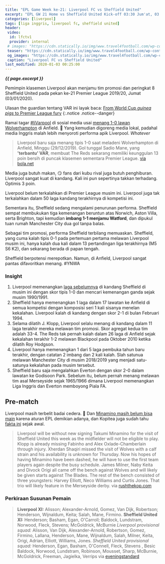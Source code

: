 ```yaml
---
title: "EPL Game Week ke-21: Liverpool FC vs Sheffield United"
excerpt: "EPL GW 21 Home vs Sheffield United Kick-off 03:30 Jum'at, 03 Januari 2020."
categories: [liverpool]
tags: [liga inggris, liverpool fc, sheffield united]
header:
 video:
  id: lfctv1
  provider: internal
 # images: "https://cdn.statically.io/img/www.travel4football.com/wp-content/uploads/sites/2/2019/09/Skjermbilde-2019-09-06-kl.-10.59.08.png?w=720&format=webp"
 teaser: "https://cdn.statically.io/img/www.travel4football.com/wp-content/uploads/sites/2/2019/09/Skjermbilde-2019-09-06-kl.-10.59.08.png?w=480&format=webp"
 og_images: "https://cdn.statically.io/img/www.travel4football.com/wp-content/uploads/sites/2/2019/09/Skjermbilde-2019-09-06-kl.-10.59.08.png?format=webp"
 caption: "Liverpool FC vs Sheffield United"
last_modified: 2020-01-03 00:25:00
---
```

_**{{ page.excerpt }}**_

Pemimpin klasemen Liverpool akan menjamu tim promosi dan peringkat 8 Sheffield United pada pekan ke-21 Premier League 2019/20, Jumat (03/01/2020). 

Ulasan the guardian tentang VAR ini layak baca: [From World Cup _guinea pigs_ to Premier League fury](https://www.theguardian.com/football/2020/jan/01/year-in-var-world-cup-premier-league-paul-macinnes)
{:.notice .notice--danger}

Ramai tagar [#liVarpool](https://www.google.com/search?q=#livarpool) di sosial media usai [menang 1-0 lawan Wolverhampton](/liverpool/home-vs-wolves/) di Anfield. 🤣 Yang kemudian digoreng media lokal, padahal media Inggris malah lebih menyoroti performa apik Liverpool. _Whatever_

> Liverpool baru saja menang tipis 1-0 saat meladeni Wolverhampton di Anfield, Minggu (29/12/2019). Gol tunggal Sadio Mane, yang **'terbantu' VAR**, membuat The Reds sekarang memiliki keunggulan 13 poin bersih di puncak klasemen sementara Premier League. [via bola.net](/kategori./#sepakbola)

Media juga butuh makan, 😏 fans dari kubu rival juga butuh penghiburan. Liverpool sangat kuat di kandang. Kali ini pun sepertinya takkan terhadang. Optimis 3 poin.

Liverpool belum terkalahkan di Premier League musim ini. Liverpool juga tak terkalahkan dalam 50 laga kandang terakhirnya di kompetisi ini.

Sementara itu, Sheffield sedang mengalami penurunan performa. Sheffield sempat membukukan tiga kemenangan beruntun atas Norwich, Aston Villa, serta Brighton, tapi kemudian **imbang 1-1 menjamu Watford**, dan dipukul tuan rumah Manchester City dua gol tanpa balas.

Sebagai tim promosi, performa Sheffield terbilang memuaskan. Sheffield, yang cuma kalah tipis 0-1 pada pertemuan pertama melawan Liverpool musim ini, hanya kalah dua kali dalam 13 pertandingan liga terakhirnya (M5 S6 K2), dan sekarang berada di papan tengah.

Sheffield berpotensi merepotkan. Namun, di Anfield, Liverpool sangat pantas difavoritkan menang. #YNWA

### Insight

1. Liverpool memenangkan [laga sebelumnya](/liverpool/away-vs-sheffield-utd/) di kandang Sheffield di musim ini dengan skor tipis 1-0 dan mencari kemenangan ganda sejak musim 1990/1991.
2. Sheffield hanya memenangkan 1 laga dalam 17 lawatan ke Anfield di semua kompetisi dengan komposisi seri 1 kali sisanya menelan kekalahan. Liverpool kalah di kandang dengan skor 2-1 di bulan Februari 1994.
3. Selama dilatih J. Klopp, Liverpool selalu menang di kandang dalam 11 laga terakhir mereka melawan tim promosi. Skor agregat kedua tim adalah 33-4. The Reds tak pernah kalah dalam 26 laga di Anfield sejak kekalahan terakhir 1-2 melawan Blackpool pada Oktober 2010 ketika dilatih Roy Hodgson.
4. Liverpool hanya memenangkan 1 dari 5 laga pembuka tahun baru terakhir, dengan catatan 2 imbang dan 2 kali kalah. Slah satunua melawan Manchester City di musim 2018/2019 yang menjadi satu-satunya kekalahan pada musim tersebut.
5. Sheffield baru saja mengalahkan Everton dengan skor 2-0 dalam lawatan ke Godisoon Park. Sebelum itu, belum pernah menang melawan tim asal Merseyside sejak 1965/1966 dimana Liverpool memenangkan Liga Inggris dan Everton memboyong Piala FA.

## Pre-match

Liverpool masih terbelit badai cedera. 🤪 Dan [Minamino masih belum bisa main](/) karena aturan EPL demikian adanya, dan Kopitea juga sudah tahu [fakta ini](/liverpool/transfer-takumi-minamino-dari-rb-salzburg-ke-liverpool-fc-8-fakta/) sejak awal. 

> Liverpool will be without new signing Takumi Minamino for the visit of Sheffield United this week as the midfielder will not be eligible to play.
> Klopp is already missing Fabinho and Alex Oxlade-Chamberlain through injury. Xherdan Shaqiri missed the visit of Wolves with a calf strain and his availability is unknown for Thursday. Now his hopes of having Minamino have been dashed, he will have to use the first team players again despite the busy schedule. 
> James Milner, Naby Keita and Divock Origi all came off the bench against Wolves and will likely be given starts against The Blades. The rest of the bench consisted of three youngsters: Harvey Elliott, Neco Williams and Curtis Jones. That trio will likely feature in the Merseyside derby.
> via [rushthekop.com](https://rushthekop.com/2019/12/30/liverpool-sheffield-united-takumi-minamino/amp/)

### Perkiraan Susunan Pemain

> **Liverpool XI:** Alisson; Alexander-Arnold, Gomez, Van Dijk, Robertson; Henderson, Wijnaldum, Keita; Salah, Mane, Firmino.
> **Sheffield United XI:** Henderson; Basham, Egan, O'Carroll; Baldock, Lundstram, Norwood, Fleck, Stevens; McGoldrick, McBurnie
> _Liverpool provisional squad:_ Alisson, Van Dijk, Alexander-Arnold, Robertson, Gomez, Firmino, Lallana, Henderson, Mane, Wijnaldum, Salah, Milner, Keita, Origi, Adrian, Elliott, Williams, Jones.
> _Sheffield United provisional squad:_ Henderson, Egan, Basham, O'Connell, Fleck, Stevens , Besic Baldock, Norwood, Lundstram, Robinson, Mousset, Sharp, McBurnie, McGoldrick, Freeman, Jagielka, Verrips
> via [eveningstandard](https://www.standard.co.uk/sport/football/liverpool-vs-sheffield-united-predicted-lineups-team-news-injury-list-premier-league-match-today-a4325051.html)

